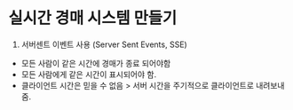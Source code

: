 # 실시간 경매 시스템 만들기

1. 서버센트 이벤트 사용 (Server Sent Events, SSE)
 
 - 모든 사람이 같은 시간에 경매가 종료 되어야함
 - 모든 사람에게 같은 시간이 표시되어야 함.
 - 클라이언트 시간은 믿을 수 없음 > 서버 시간을 주기적으로 클라이언트로 내려보내줌.
